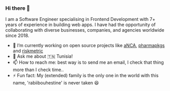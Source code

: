 ### Hi there 👋

I am a Software Engineer specialising in Frontend Development with 7+ years of experience in building web apps. I have had the opportunity of collaborating with diverse businesses, companies, and agencies worldwide since 2018.

- 🔭 I’m currently working on open source projects like [aNCA](https://github.com/pharmaverse/aNCA), [pharmapkgs](https://github.com/pharmaR/pharmapkgs) and [riskmetric](https://github.com/pharmaR/riskmetric)
- 💬 Ask me about  :tunisia: Tunisia!
- 📫 How to reach me: best way is to send me an email, I check that thing more than I check time..
- ⚡ Fun fact: My (extended) family is the only one in the world with this name, 'rabiibouhestine' is never taken :laughing: 
